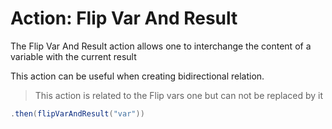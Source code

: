 # Action: Flip Var And Result

The Flip Var And Result action allows one to interchange the content of a variable with the current result

This action can be useful when creating bidirectional relation.

> This action is related to the Flip vars one but can not be replaced by it

``` java
.then(flipVarAndResult("var"))
```